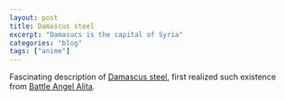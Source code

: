```yaml
---
layout: post
title: Damascus steel
excerpt: "Damasucs is the capital of Syria"
categories: "blog"
tags: ["anime"]
---
```


Fascinating description of [Damascus steel](https://zh.wikipedia.org/zh-tw/%E5%A4%A7%E9%A6%AC%E5%A3%AB%E9%9D%A9%E9%8B%BC), first realized such existence from [Battle Angel Alita](https://en.wikipedia.org/wiki/Battle_Angel_Alita).


